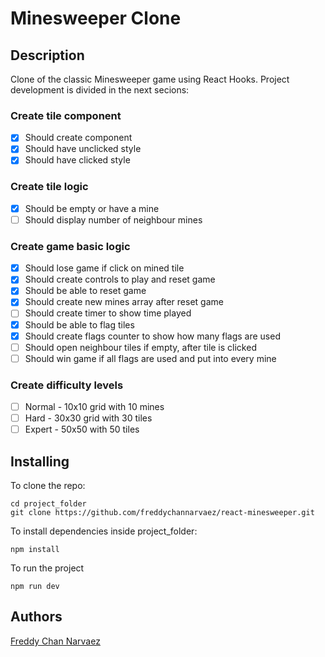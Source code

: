  # Minesweeper Clone

 ## Description
 Clone of the classic Minesweeper game using React Hooks. Project development is divided in the next secions:
 
 ### Create tile component
 * [x] Should create component
 * [x] Should have unclicked style
 * [x] Should have clicked style

 ### Create tile logic
 * [x] Should be empty or have a mine
 * [ ] Should display number of neighbour mines

 ### Create game basic logic
 * [x] Should lose game if click on mined tile
 * [x] Should create controls to play and reset game
 * [x] Should be able to reset game
 * [x] Should create new mines array after reset game
 * [ ] Should create timer to show time played
 * [x] Should be able to flag tiles
 * [x] Should create flags counter to show how many flags are used
 * [ ] Should open neighbour tiles if empty, after tile is clicked
 * [ ] Should win game if all flags are used and put into every mine
 
 ### Create difficulty levels
 * [ ] Normal - 10x10 grid with 10 mines 
 * [ ] Hard - 30x30 grid with 30 tiles
 * [ ] Expert - 50x50 with 50 tiles

 ## Installing
  To clone the repo:
 ```
 cd project_folder
 git clone https://github.com/freddychannarvaez/react-minesweeper.git
 ```
 To install dependencies inside project_folder:
 ```
 npm install
 ```
 To run the project
 ```
 npm run dev
 ```

 ## Authors
 [Freddy Chan Narvaez](freddychannarvaez.com)